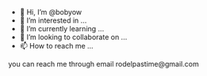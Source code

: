 - 👋 Hi, I’m @bobyow
- 👀 I’m interested in ...
- 🌱 I’m currently learning ...
- 💞️ I’m looking to collaborate on ...
- 📫 How to reach me ...

<!---
bobyow/bobyow is a ✨ special ✨ repository because its `README.md` (this file) appears on your GitHub profile.
You can click the Preview link to take a look at your changes.
---> you can reach me through email rodelpastime@gmail.com

